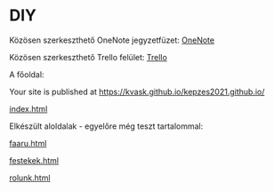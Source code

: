 # DIY

Közösen szerkeszthető OneNote jegyzetfüzet:
[OneNote](https://gdszeged-my.sharepoint.com/:o:/g/personal/kvas_ms_gdszeged_hu/Ei6JgOti9JtDk01aTDaHWHsB1LmzAjTt38NStER4iHwQrw?e=mgiI2x)

Közösen szerkeszthető Trello felület:
[Trello](https://trello.com/invite/b/cfw7q7Cs/333c9610ad24ffdf38d3f48c291374f9/k%C3%A9pz%C3%A9s2021diy)

A főoldal:

Your site is published at https://kvask.github.io/kepzes2021.github.io/

[index.html](https://kvask.github.io/kepzes2021.github.io/)


Elkészült aloldalak - egyelőre még teszt tartalommal:

[faaru.html](https://raw.githack.com/kvask/kepzes2021/main/faaru.html)

[festekek.html](https://raw.githack.com/kvask/kepzes2021/main/festekek.html)

[rolunk.html](https://raw.githack.com/kvask/kepzes2021/main/rolunk.html)

